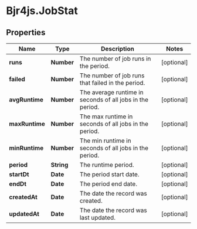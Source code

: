 # Bjr4js.JobStat

## Properties

Name | Type | Description | Notes
------------ | ------------- | ------------- | -------------
**runs** | **Number** | The number of job runs in the period. | [optional] 
**failed** | **Number** | The number of job runs that failed in the period. | [optional] 
**avgRuntime** | **Number** | The average runtime in seconds of all jobs in the period. | [optional] 
**maxRuntime** | **Number** | The max runtime in seconds of all jobs in the period. | [optional] 
**minRuntime** | **Number** | The min runtime in seconds of all jobs in the period. | [optional] 
**period** | **String** | The runtime period. | [optional] 
**startDt** | **Date** | The period start date. | [optional] 
**endDt** | **Date** | The period end date. | [optional] 
**createdAt** | **Date** | The date the record was created. | [optional] 
**updatedAt** | **Date** | The date the record was last updated. | [optional] 


